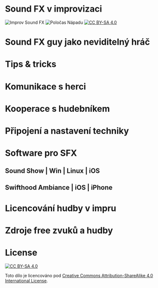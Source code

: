 # Sound FX v improvizaci

![Improv Sound FX](https://img.shields.io/badge/Improv-Sound-FX-red) ![Poločas Nápadu](https://img.shields.io/badge/Poločas-Nápadu-green) [![CC BY-SA 4.0][cc-by-sa-shield]][cc-by-sa]

# Sound FX guy jako neviditelný hráč

# Tips & tricks

# Komunikace s herci

# Kooperace s hudebníkem

# Připojení a nastavení techniky

# Software pro SFX

## Sound Show | Win | Linux | iOS

## Swifthood Ambiance | iOS | iPhone

# Licencování hudby v impru

# Zdroje free zvuků a hudby

# License
[![CC BY-SA 4.0][cc-by-sa-shield]][cc-by-sa]

Toto dílo je licencováno pod 
[Creative Commons Attribution-ShareAlike 4.0 International License][cc-by-sa].

[cc-by-sa]: http://creativecommons.org/licenses/by-sa/4.0/
[cc-by-sa-image]: https://licensebuttons.net/l/by-sa/4.0/88x31.png
[cc-by-sa-shield]: https://img.shields.io/badge/License-CC%20BY--SA%204.0-lightgrey.svg
